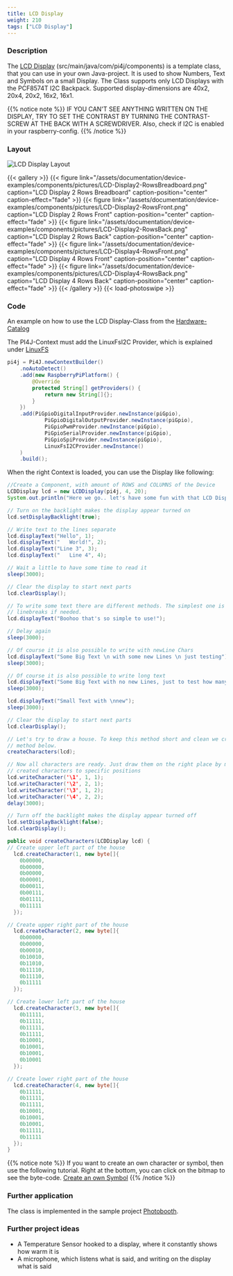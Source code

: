 ```yaml
---
title: LCD Display
weight: 210
tags: ["LCD Display"]
---
```

### Description
The [LCD Display](https://github.com/Pi4J/pi4j-example-components/tree/main/src/main/java/com/pi4j/components) (src/main/java/com/pi4j/components) is a template class, that you can use in your own Java-project.
It is used to show Numbers, Text and Symbols on a small Display.
The Class supports only LCD Displays with the PCF8574T I2C Backpack. Supported display-dimensions are 40x2, 20x4, 20x2, 16x2, 16x1.

{{% notice note %}}
IF YOU CAN'T SEE ANYTHING WRITTEN ON THE DISPLAY, TRY TO SET THE CONTRAST BY TURNING THE CONTRAST-SCREW AT THE BACK WITH A SCREWDRIVER.
Also, check if I2C is enabled in your raspberry-config.
{{% /notice %}}

### Layout
![LCD Display Layout](/assets/documentation/device-examples/components/Layout-LCDDisplay.png)

{{< gallery >}}
{{< figure link="/assets/documentation/device-examples/components/pictures/LCD-Display2-RowsBreadboard.png" caption="LCD Display 2 Rows Breadboard" caption-position="center" caption-effect="fade" >}}
{{< figure link="/assets/documentation/device-examples/components/pictures/LCD-Display2-RowsFront.png" caption="LCD Display 2 Rows Front" caption-position="center" caption-effect="fade" >}}
{{< figure link="/assets/documentation/device-examples/components/pictures/LCD-Display2-RowsBack.png" caption="LCD Display 2 Rows Back" caption-position="center" caption-effect="fade" >}}
{{< figure link="/assets/documentation/device-examples/components/pictures/LCD-Display4-RowsFront.png" caption="LCD Display 4 Rows Front" caption-position="center" caption-effect="fade" >}}
{{< figure link="/assets/documentation/device-examples/components/pictures/LCD-Display4-RowsBack.png" caption="LCD Display 4 Rows Back" caption-position="center" caption-effect="fade" >}}
{{< /gallery >}}
{{< load-photoswipe >}}

### Code
An example on how to use the LCD Display-Class from the [Hardware-Catalog](https://github.com/Pi4J/pi4j-example-components)

The PI4J-Context must add the LinuxFsI2C Provider, which is explained under [LinuxFS](/documentation/providers/linuxfs/)
```java
pi4j = Pi4J.newContextBuilder()
	.noAutoDetect()
	.add(new RaspberryPiPlatform() {
		@Override
		protected String[] getProviders() {
			return new String[]{};
		}
	})
	.add(PiGpioDigitalInputProvider.newInstance(piGpio),
			PiGpioDigitalOutputProvider.newInstance(piGpio),
			PiGpioPwmProvider.newInstance(piGpio),
			PiGpioSerialProvider.newInstance(piGpio),
			PiGpioSpiProvider.newInstance(piGpio),
			LinuxFsI2CProvider.newInstance()
	)
	.build();
```
When the right Context is loaded, you can use the Display like following:
```java
//Create a Component, with amount of ROWS and COLUMNS of the Device
LCDDisplay lcd = new LCDDisplay(pi4j, 4, 20);
System.out.println("Here we go.. let's have some fun with that LCD Display!");

// Turn on the backlight makes the display appear turned on
lcd.setDisplayBacklight(true);

// Write text to the lines separate
lcd.displayText("Hello", 1);
lcd.displayText("   World!", 2);
lcd.displayText("Line 3", 3);
lcd.displayText("   Line 4", 4);

// Wait a little to have some time to read it
sleep(3000);

// Clear the display to start next parts
lcd.clearDisplay();

// To write some text there are different methods. The simplest one is this one which automatically inserts
// linebreaks if needed.
lcd.displayText("Boohoo that's so simple to use!");

// Delay again
sleep(3000);

// Of course it is also possible to write with newLine Chars
lcd.displayText("Some Big Text \n with some new Lines \n just testing");
sleep(3000);

// Of course it is also possible to write long text
lcd.displayText("Some Big Text with no new Lines, just to test how many lines will get filled");
sleep(3000);

lcd.displayText("Small Text with \nnew");
sleep(3000);

// Clear the display to start next parts
lcd.clearDisplay();

// Let's try to draw a house. To keep this method short and clean we create the characters in a separate
// method below.
createCharacters(lcd);

// Now all characters are ready. Just draw them on the right place by moving the cursor and writing the
// created characters to specific positions
lcd.writeCharacter('\1', 1, 1);
lcd.writeCharacter('\2', 2, 1);
lcd.writeCharacter('\3', 1, 2);
lcd.writeCharacter('\4', 2, 2);
delay(3000);

// Turn off the backlight makes the display appear turned off
lcd.setDisplayBacklight(false);
lcd.clearDisplay();

public void createCharacters(LCDDisplay lcd) {
// Create upper left part of the house
  lcd.createCharacter(1, new byte[]{
	0b00000,
	0b00000,
	0b00000,
	0b00001,
	0b00011,
	0b00111,
	0b01111,
	0b11111
  });

// Create upper right part of the house
  lcd.createCharacter(2, new byte[]{
	0b00000,
	0b00000,
	0b00010,
	0b10010,
	0b11010,
	0b11110,
	0b11110,
	0b11111
  });

// Create lower left part of the house
  lcd.createCharacter(3, new byte[]{
	0b11111,
	0b11111,
	0b11111,
	0b11111,
	0b10001,
	0b10001,
	0b10001,
	0b10001
  });

// Create lower right part of the house
  lcd.createCharacter(4, new byte[]{
	0b11111,
	0b11111,
	0b11111,
	0b10001,
	0b10001,
	0b10001,
	0b11111,
	0b11111
  });
}
```
{{% notice note %}}
If you want to create an own character or symbol, then use the following tutorial. Right at the bottom, you can click on the bitmap to see the byte-code.
[Create an own Symbol](https://www.8051projects.net/lcd-interfacing/lcd-custom-character.php)
{{% /notice %}}

### Further application
The class is implemented in the sample project [Photobooth](https://github.com/DieterHolz/PhotoBooth).

### Further project ideas
- A Temperature Sensor hooked to a display, where it constantly shows how warm it is
- A microphone, which listens what is said, and writing on the display what is said
